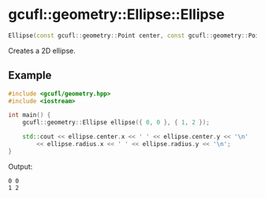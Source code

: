 # gcufl::geometry::Ellipse::Ellipse
```cpp
Ellipse(const gcufl::geometry::Point center, const gcufl::geometry::Point radius, const double rotation = 0) noexcept;
```
Creates a 2D ellipse.
## Example
```cpp
#include <gcufl/geometry.hpp>
#include <iostream>

int main() {
	gcufl::geometry::Ellipse ellipse({ 0, 0 }, { 1, 2 });

	std::cout << ellipse.center.x << ' ' << ellipse.center.y << '\n'
		<< ellipse.radius.x << ' ' << ellipse.radius.y << '\n';
}
```
Output:
```
0 0
1 2
```
